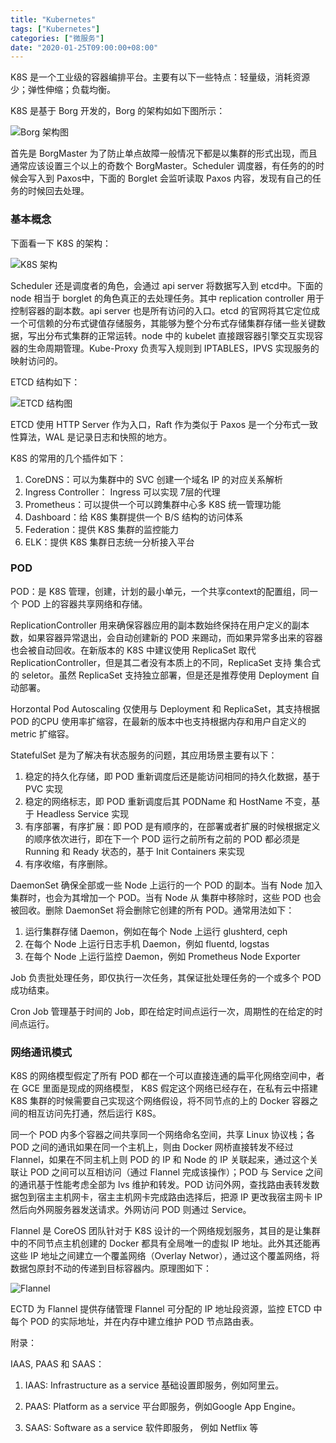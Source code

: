 ```yaml
---
title: "Kubernetes"
tags: ["Kubernetes"]
categories: ["微服务"]
date: "2020-01-25T09:00:00+08:00"
---
```


K8S 是一个工业级的容器编排平台。主要有以下一些特点：轻量级，消耗资源少；弹性伸缩；负载均衡。

K8S 是基于 Borg 开发的，Borg 的架构如如下图所示：

![Borg 架构图](http://img.programya.com/20200106233509.png)

首先是 BorgMaster 为了防止单点故障一般情况下都是以集群的形式出现，而且通常应该设置三个以上的奇数个 BorgMaster。Scheduler 调度器，有任务的的时候会写入到 Paxos中，下面的 Borglet 会监听读取 Paxos 内容，发现有自己的任务的时候回去处理。

### 基本概念

下面看一下 K8S 的架构：

![K8S 架构](http://img.programya.com/20200107215538.png)

Scheduler 还是调度者的角色，会通过 api server 将数据写入到 etcd中。下面的 node 相当于 borglet 的角色真正的去处理任务。其中 replication controller 用于控制容器的副本数。api server 也是所有访问的入口。etcd 的官网将其它定位成一个可信赖的分布式键值存储服务，其能够为整个分布式存储集群存储一些关键数据，写出分布式集群的正常运转。node 中的 kubelet 直接跟容器引擎交互实现容器的生命周期管理。Kube-Proxy 负责写入规则到 IPTABLES，IPVS 实现服务的映射访问的。

ETCD 结构如下：

![ETCD 结构图](http://img.programya.com/20200107221104.png)

ETCD 使用 HTTP Server 作为入口，Raft 作为类似于 Paxos 是一个分布式一致性算法，WAL 是记录日志和快照的地方。

K8S 的常用的几个插件如下：

1. CoreDNS：可以为集群中的 SVC 创建一个域名 IP 的对应关系解析
2. Ingress Controller： Ingress 可以实现 7层的代理
3. Prometheus：可以提供一个可以跨集群中心多 K8S 统一管理功能
4. Dashboard：给 K8S 集群提供一个 B/S 结构的访问体系
5. Federation：提供 K8S  集群的监控能力
6. ELK：提供 K8S 集群日志统一分析接入平台

### POD

POD：是 K8S 管理，创建，计划的最小单元，一个共享context的配置组，同一个 POD 上的容器共享网络和存储。

ReplicationController 用来确保容器应用的副本数始终保持在用户定义的副本数，如果容器异常退出，会自动创建新的 POD 来踢动，而如果异常多出来的容器也会被自动回收。在新版本的 K8S  中建议使用 ReplicaSet 取代 ReplicationController，但是其二者没有本质上的不同，ReplicaSet 支持 集合式的 seletor。虽然 ReplicaSet 支持独立部署，但是还是推荐使用 Deployment 自动部署。

Horzontal Pod Autoscaling 仅使用与 Deployment 和 ReplicaSet，其支持根据 POD 的CPU 使用率扩缩容，在最新的版本中也支持根据内存和用户自定义的 metric 扩缩容。

StatefulSet 是为了解决有状态服务的问题，其应用场景主要有以下：

1. 稳定的持久化存储，即 POD 重新调度后还是能访问相同的持久化数据，基于 PVC 实现
2. 稳定的网络标志，即 POD 重新调度后其 PODName 和 HostName 不变，基于 Headless Service 实现
3. 有序部署，有序扩展：即 POD 是有顺序的，在部署或者扩展的时候根据定义的顺序依次进行，即在下一个 POD 运行之前所有之前的 POD 都必须是 Running 和 Ready 状态的，基于 Init Containers 来实现
4. 有序收缩，有序删除。

DaemonSet 确保全部或一些 Node 上运行的一个 POD 的副本。当有 Node 加入集群时，也会为其增加一个 POD。当有 Node 从 集群中移除时，这些 POD 也会被回收。删除 DaemonSet 将会删除它创建的所有 POD。通常用法如下：

1. 运行集群存储 Daemon，例如在每个 Node 上运行 glushterd, ceph
2. 在每个 Node 上运行日志手机 Daemon，例如 fluentd, logstas
3. 在每个 Node 上运行监控 Daemon，例如 Prometheus Node Exporter

Job 负责批处理任务，即仅执行一次任务，其保证批处理任务的一个或多个 POD 成功结束。

Cron Job 管理基于时间的 Job，即在给定时间点运行一次，周期性的在给定的时间点运行。

### 网络通讯模式

K8S 的网络模型假定了所有 POD 都在一个可以直接连通的扁平化网络空间中，者在 GCE 里面是现成的网络模型， K8S 假定这个网络已经存在，在私有云中搭建 K8S 集群的时候需要自己实现这个网络假设，将不同节点的上的 Docker 容器之间的相互访问先打通，然后运行 K8S。

同一个 POD 内多个容器之间共享同一个网络命名空间，共享 Linux 协议栈；各 POD 之间的通讯如果在同一个主机上，则由 Docker 网桥直接转发不经过 Flannel，如果在不同主机上则 POD 的 IP 和 Node 的 IP 关联起来，通过这个关联让 POD 之间可以互相访问（通过 Flannel 完成该操作）；POD 与 Service 之间的通讯基于性能考虑全部为 lvs 维护和转发。POD 访问外网，查找路由表转发数据包到宿主主机网卡，宿主主机网卡完成路由选择后，把源 IP 更改我宿主网卡 IP 然后向外网服务器发送请求。外网访问 POD 则通过 Service。

Flannel 是 CoreOS 团队针对于 K8S 设计的一个网络规划服务，其目的是让集群中的不同节点主机创建的 Docker 都具有全局唯一的虚拟 IP 地址。此外其还能再这些 IP 地址之间建立一个覆盖网络（Overlay Networ），通过这个覆盖网络，将数据包原封不动的传递到目标容器内。原理图如下：

![Flannel](http://img.programya.com/20200107234926.png)

ECTD 为 Flannel 提供存储管理 Flannel 可分配的 IP 地址段资源，监控 ETCD 中每个 POD 的实际地址，并在内存中建立维护 POD 节点路由表。



附录：

IAAS, PAAS 和 SAAS：

1. IAAS: Infrastructure as a service 基础设置即服务，例如阿里云。

2. PAAS: Platform as a service 平台即服务，例如Google App Engine。

3. SAAS: Software as a service 软件即服务， 例如 Netflix 等